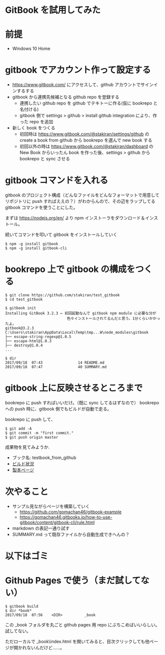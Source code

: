 # GitBook を試用してみた

# 前提
- Windows 10 Home

# gitbook でアカウント作って設定する
- https://www.gitbook.com/ にアクセスして、github アカウントでサインインするする
- gitbook から連携先候補となる github repo を登録する
  - 連携したい github repo を github でテキトーに作る(仮に bookrepo と名付ける)
  - gitbook 側で settings > github > install github integration により、作った repo を追加
- 新しく book をつくる
  - 初回時は https://www.gitbook.com/@stakiran/settings/github の create a book from github から bookrepo を選んで new book する
  - 初回以外の時は https://www.gitbook.com/@stakiran/dashboard の New Book からいったん book を作った後、settings > github から bookrepo と sync させる

# gitbook コマンドを入れる
gitbook のプロジェクト構成（どんなファイルをどんなフォーマットで用意してリポジトリに push すればええの？）がわからんので、その辺をラップしてる gitbook コマンドを使うことにした。

まずは https://nodejs.org/en/ より npm インストーラをダウンロード＆インストール。

続いてコマンドを叩いて gitbook をインストールしていく

```
$ npm -g install gitbook
$ npm -g install gitbook-cli
```

# bookrepo 上で gitbook の構成をつくる

```
$ git clone https://github.com/stakiran/test_gitbook
$ cd test_gitbook

$ gitbook init
Installing GitBook 3.2.3 ← 初回起動なんで gitbook npm module に必要な分が
                            色々インストールされてるんだと思う。1分くらいかかったよ。
gitbook@3.2.3 C:\Users\stakiran\AppData\Local\Temp\tmp...W\node_modules\gitbook
├── escape-string-regexp@1.0.5
├── escape-html@1.0.3
├── destroy@1.0.4
...

$ dir
2017/09/18  07:43                14 README.md
2017/09/18  07:47                40 SUMMARY.md
```

# gitbook 上に反映させるところまで
bookrepo に push すればいいだけ。（既に sync してるはずなので） bookrepo への push 時に、gitbook 側でもビルドが自動で走る。

bookrepo に push して、

```
$ git add -A
$ git commit -m "first commit."
$ git push origin master
```

成果物を見てみようか.

- ブック名: testbook_from_github
- [ビルド状況](https://www.gitbook.com/book/stakiran/testbook_from_github/activity)
- [製本ページ](https://stakiran.gitbooks.io/testbook_from_github/content/)

# 次やること
- サンプル見ながらページを構築していく
  - https://github.com/gomachan46/gitbook-example
  - https://gomachan46.gitbooks.io/how-to-use-gitbook/content/gitbook-cli/rule.html
- markdown の表記一通り試す
- SUMMARY.md って既存ファイルから自動生成できへんの？

# 以下はゴミ

# Github Pages で使う（まだ試してない）
```
$ gitbook build
$ dir *book*
2017/09/18  07:56    <DIR>          _book
```

この _book フォルダを丸ごと github pages 用 repo にぶちこめばいいらしい。試してない。

ただローカルで _book\index.html を開いてみると、目次クリックしても他ページが開かれないんだけど……。
